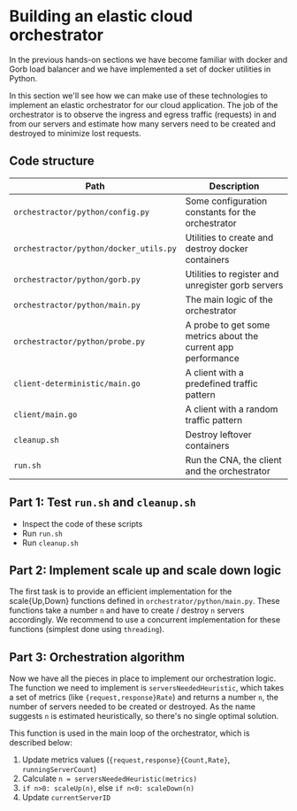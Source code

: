 # Building an elastic cloud orchestrator

In the previous hands-on sections we have become familiar with docker and Gorb load balancer and we have implemented a set of docker utilities in Python.

In this section we'll see how we can make use of these technologies to implement an elastic orchestrator for our cloud application. The job of the orchestrator is to observe the ingress and egress traffic (requests) in and from our servers and estimate how many servers need to be created and destroyed to minimize lost requests.

## Code structure

| Path                                             | Description                                     |
|--------------------------------------------------|-------------------------------------------------|
| `orchestractor/python/config.py`                 | Some configuration constants for the orchestrator |
| `orchestractor/python/docker_utils.py`           | Utilities to create and destroy docker containers |
| `orchestractor/python/gorb.py`                   | Utilities to register and unregister gorb servers  |
| `orchestractor/python/main.py`                   | The main logic of the orchestrator |
| `orchestractor/python/probe.py`                  | A probe to get some metrics about the current app performance |
| `client-deterministic/main.go`                   | A client with a predefined traffic pattern |
| `client/main.go`                                 | A client with a random traffic pattern |
| `cleanup.sh`                                     | Destroy leftover containers |
| `run.sh`                                         | Run the CNA, the client and the orchestrator |

## Part 1: Test `run.sh` and `cleanup.sh`

- Inspect the code of these scripts
- Run `run.sh`  
- Run `cleanup.sh`   

## Part 2: Implement scale up and scale down logic

The first task is to provide an efficient implementation for the scale{Up,Down} functions defined in `orchestrator/python/main.py`. These functions take a number `n` and have to create / destroy `n` servers accordingly. We recommend to use a concurrent implementation for these functions (simplest done using `threading`).

## Part 3: Orchestration algorithm

Now we have all the pieces in place to implement our orchestration logic. The function we need to implement is `serversNeededHeuristic`, which takes a set of metrics (like `{request,response}Rate`) and returns a number `n`, the number of servers needed to be created or destroyed. As the name suggests `n` is estimated heuristically, so there's no single optimal solution.

This function is used in the main loop of the orchestrator, which is described below:

1. Update metrics values (`{request,response}{Count,Rate}`, `runningServerCount`)
2. Calculate `n = serversNeededHeuristic(metrics)`
3. `if n>0: scaleUp(n)`, else `if n<0: scaleDown(n)`
4. Update `currentServerID`

